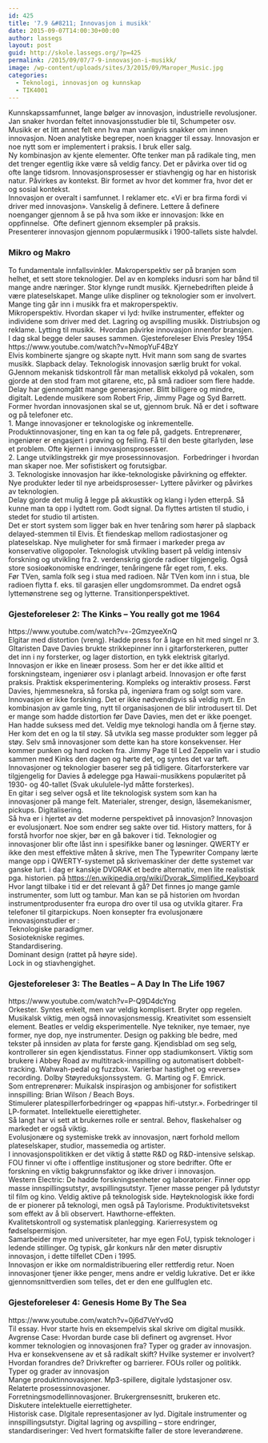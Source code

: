 ```yaml
---
id: 425
title: '7.9 &#8211; Innovasjon i musikk'
date: 2015-09-07T14:00:30+00:00
author: lassegs
layout: post
guid: http://skole.lassegs.org/?p=425
permalink: /2015/09/07/7-9-innovasjon-i-musikk/
image: /wp-content/uploads/sites/3/2015/09/Maroper_Music.jpg
categories:
  - Teknologi, innovasjon og kunnskap
  - TIK4001
---
```

<div>
  Kunnskapssamfunnet, lange bølger av innovasjon, industrielle revolusjoner.
</div>

<div>
  Jan snaker hvordan feltet innovasjonsstudier ble til, Schumpeter osv.
</div>

<div>
</div>

<div>
  Musikk er et litt annet felt enn hva man vanligvis snakker om innen innovasjon. Noen analytiske begreper, noen knagger til essay. Innovasjon er noe nytt som er implementert i praksis. I bruk eller salg.
</div>

<div>
  Ny kombinasjon av kjente elementer. Ofte tenker man på radikale ting, men det trenger egentlig ikke være så veldig fancy. Det er påvirka over tid og ofte lange tidsrom. Innovasjonsprosesser er stiavhengig og har en historisk natur. Påvirkes av kontekst. Bir formet av hvor det kommer fra, hvor det er og sosial kontekst.
</div>

<div>
</div>

<div>
</div>

<div>
  Innovasjon er overalt i samfunnet. I reklamer etc. &laquo;Vi er bra firma fordi vi driver med innovasjon&raquo;. Vanskelig å definere. Lettere å definere noenganger gjennom å se på hva som ikke er innovasjon: Ikke en oppfinnelse.  Ofte definert gjennom eksempler på praksis.
</div>

<div>
</div>

<div>
  Presenterer innovasjon gjennom populærmusikk i 1900-tallets siste halvdel.
</div>

### Mikro og Makro

<div>
  To fundamentale innfallsvinkler. Makroperspektiv ser på branjen som helhet, et sett store teknologier. Del av en kompleks indusri som har bånd til mange andre næringer. Stor klynge rundt musikk. Kjernebedriften pleide å være plateselskapet. Mange ulike displiner og teknologier som er involvert. Mange ting går inn i musikk fra et makroperspektiv.
</div>

<div>
</div>

<div>
  Mikroperspektiv. Hvordan skaper vi lyd: hvilke instrumenter, effekter og individene som driver med det. Lagring og avspilling musikk. Distriubsjon og reklame. Lytting til musikk.  Hvordan påvirke innovasjon innenfor bransjen.
</div>

<div>
</div>

<div>
  I dag skal begge deler sauses sammen. Gjesteforeleser Elvis Presley 1954
</div>

<div>
  https://www.youtube.com/watch?v=NmopYuF4BzY
</div>

<div>
</div>

<div>
  Elvis kombinerte sjangre og skapte nytt. Hvit mann som sang de svartes musikk. Slapback delay. Teknologisk innovasjon særlig brukt for vokal. GJennom mekanisk tidskontroll får man metallisk ekkolyd på vokalen, som gjorde at den stod fram mot gitarene, etc, på små radioer som flere hadde. Delay har gjennomgått mange generasjoner. Blitt billigere og mindre, digitalt. Ledende musikere som Robert Frip, Jimmy Page og Syd Barrett. Former hvordan innovasjonen skal se ut, gjennom bruk. Nå er det i software og på telefoner etc.
</div>

<div>
</div>

<div>
  1. Mange innovasjoner er teknologiske og inkrementelle. Produktinnovasjoner, ting en kan ta og føle på, gadgets. Entreprenører, ingeniører er engasjert i prøving og feiling. Få til den beste gitarlyden, løse et problem. Ofte kjernen i innovasjonsprosesser.
</div>

<div>
</div>

<div>
  2. Lange utviklingstrekk gir mye prosessinnovasjon.  Forbedringer i hvordan man skaper noe. Mer sofistiskert og forutsigbar.
</div>

<div>
  3. Teknologiske innovasjon har ikke-teknologiske påvirkning og effekter. Nye produkter leder til nye arbeidsprosesser- Lyttere påvirker og påvirkes av teknologien.
</div>

<div>
</div>

<div>
  Delay gjorde det mulig å legge på akkustikk og klang i lyden etterpå. Så kunne man ta opp i lydtett rom. Godt signal. Da flyttes artisten til studio, i stedet for studio til artisten.
</div>

<div>
</div>

<div>
  Det er stort system som ligger bak en hver tenåring som hører på slapback delayed-stemmen til Elvis. Et fiendeskap mellom radiostasjoner og plateselskap. Nye muligheter for små firmaer i markeder prega av konservative oligopoler. Teknologisk utvikling basert på veldig intensiv forskning og utvikling fra 2. verdenskrig gjorde radioer tilgjengelig. Også store sosioøkonomiske endringer, tenåringene får eget rom, f. eks.
</div>

<div>
  Før TVen, samla folk seg i stua med radioen. Når TVen kom inn i stua, ble radioen flytta f. eks. til garasjen eller ungdomsrommet. Da endret også lyttemønstrene seg og lytterne. Transitionperspektivet.
</div>

<div>
</div>

### Gjesteforeleser 2: The Kinks &#8211; You really got me 1964

<div>
  https://www.youtube.com/watch?v=-2GmzyeeXnQ
</div>

<div>
</div>

<div>
  Elgitar med distortion (vreng). Hadde press for å lage en hit med singel nr 3. GItaristen Dave Davies brukte strikkepinner inn i gitarforsterkeren, putter det inn i ny forsterker, og lager distortion, en tykk elektrisk gitarlyd.
</div>

<div>
  Innovasjon er ikke en lineær prosess. Som her er det ikke alltid et forskningsteam, ingeniører osv i planlagt arbeid. Innovasjon er ofte først praksis. Praktisk eksperimentering. Kompleks og interaktiv prosess. Først Davies, hjemmesnekra, så forska på, ingeniøra fram og solgt som vare.
</div>

<div>
</div>

<div>
  Innovasjon er ikke forskning. Det er ikke nødvendigvis så veldig nytt. En kombinasjon av gamle ting, nytt til organisasjonen de blir introdusert til. Det er mange som hadde distortion før Dave Davies, men det er ikke poenget. Han hadde suksess med det. Veldig mye teknologi handla om å fjerne støy. Her kom det en og la til støy. Så utvikla seg masse produkter som legger på støy. Selv små innovasjoner som dette kan ha store konsekvenser. Her kommer punken og hard rocken fra. Jimmy Page til Led Zeppelin var i studio sammen med Kinks den dagen og hørte det, og syntes det var tøft.
</div>

<div>
</div>

<div>
  Innovasjoner og teknologier baserer seg på tidligere. Gitarforsterkere var tilgjengelig for Davies å ødelegge pga Hawaii-musikkens populæritet på 1930- og 40-tallet (Svak ukululele-lyd måtte forsterkes).
</div>

<div>
  En gitar i seg selver også et lite teknologisk system som kan ha innovasjoner på mange felt. Materialer, strenger, design, låsemekanismer, pickups. Digitalisering.
</div>

<div>
</div>

<div>
  Så hva er i hjertet av det moderne perspektivet på innovasjon? Innovasjon er evolusjonært. Noe som endrer seg sakte over tid. History matters, for å forstå hvorfor noe skjer, bør en gå bakover i tid. Teknologier og innovasjoner blir ofte låst inn i spesifikke baner og løsninger. QWERTY er ikke den mest effektive måten å skrive, men The Typewriter Company lærte mange opp i QWERTY-systemet på skrivemaskiner der dette systemet var ganske lurt. i dag er kanskje DVORAK et bedre alternativ, men lite realistisk pga. historien. på <a href="https://en.wikipedia.org/wiki/Dvorak_Simplified_Keyboard">https://en.wikipedia.org/wiki/Dvorak_Simplified_Keyboard</a>
</div>

<div>
</div>

<div>
  Hvor langt tilbake i tid er det relevant å gå? Det finnes jo mange gamle instrumenter, som lutt og tambur. Man kan se på historien om hvordan instrumentprodusenter fra europa dro over til usa og utvikla gitarer. Fra telefoner til gitarpickups. Noen konsepter fra evolusjonære innovasjonstudier er :
</div>

<div>
  Teknologiske paradigmer.
</div>

<div>
  Sosiotekniske regimes.
</div>

<div>
  Standardisering.
</div>

<div>
  Dominant design (rattet på høyre side).
</div>

<div>
  Lock in og stiavhengighet.
</div>

<div>
</div>

### Gjesteforeleser 3: The Beatles &#8211; A Day In The Life 1967

<div>
  https://www.youtube.com/watch?v=P-Q9D4dcYng
</div>

<div>
</div>

<div>
  Orkester. Syntes enkelt, men var veldig komplisert. Bryter opp regelen. Musikalsk viktig, men også innovasjonsmessig. Kreativitet som essensielt element. Beatles er veldig eksperimentelle. Nye tekniker, nye temaer, nye former, nye dop, nye instrumenter. Design og pakking ble bedre, med tekster på innsiden av plata for første gang. Kjendisblad om seg selg, kontrollerer sin egen kjendisstatus. Finner opp stadiumkonsert. Viktig som brukere i Abbey Road av multitrack-innspilling og automatisert dobbelt-tracking. Wahwah-pedal og fuzzbox. Varierbar hastighet og &laquo;reverse&raquo; recording. Dolby Støyreduksjonssystem.  G. Marting og F. Emrick.
</div>

<div>
  Som entreprenører: Muikalsk inspirasjon og ambisjoner for sofistikert innspilling: Brian Wilson / Beach Boys.
</div>

<div>
  Stimulerer platespillerforbedringer og &laquo;pappas hifi-utstyr.&raquo;. Forbedringer til LP-formatet. Intellektuelle eierettigheter.
</div>

<div>
</div>

<div>
</div>

<div>
  Så langt har vi sett at brukernes rolle er sentral. Behov, flaskehalser og markedet er også viktig.
</div>

<div>
  Evolusjonære og systemiske trekk av innovasjon, nært forhold mellom plateselskaper, studior, massemedia og artister.
</div>

<div>
</div>

<div>
  I innovasjonspolitikken er det viktig å støtte R&D og R&D-intensive selskap. FOU finner vi ofte i offentlige institusjoner og store bedrifter. Ofte er forskning en viktig bakgrunnsfaktor og ikke driver i innovasjon.
</div>

<div>
</div>

<div>
  Western Electric: De hadde forskningsenheter og laboratorier. Finner opp masse innspillingsutstyr, avspillingsutstyr. Tjener masse penger på lydutstyr til film og kino. Veldig aktive på teknologisk side. Høyteknologisk ikke fordi de er pionerer på teknologi, men også på Taylorisme. Produktivitetsvekst som effekt av å bli observert. Hawthorne-effekten.
</div>

<div>
  Kvalitetskontroll og systematisk planlegging. Karierresystem og fødselspermisjon.
</div>

<div>
  Samarbeider mye med universiteter, har mye egen FoU, typisk teknologer i ledende stillinger. Og typisk, går konkurs når den møter disruptiv innovasjon, i dette tilfellet CDen i 1995.
</div>

<div>
</div>

<div>
  Innovasjon er ikke om normaldistribuering eller rettferdig retur. Noen innovasjoner tjener ikke penger, mens andre er veldig lukrative. Det er ikke gjennomsnittverdien som telles, det er den ene gullfuglen etc.
</div>

<div>
</div>

### Gjesteforeleser 4: Genesis Home By The Sea

<div>
  https://www.youtube.com/watch?v=0j6d7VeYvdQ
</div>

<div>
</div>

<div>
</div>

<div>
  Til essay. Hvor starte hvis en eksempelvis skal skrive om digital musikk.
</div>

<div>
  Avgrense Case: Hvordan burde case bli definert og avgrenset. Hvor kommer teknologien og innovasjonen fra? Typer og grader av innovasjon. Hva er konsekvensene av et så radikalt skift? Hvilke systemer er involvert? Hvordan forandres de? Drivkrefter og barrierer. FOUs roller og politikk.
</div>

<div>
</div>

<div>
  Typer og grader av innovasjon
</div>

<div>
  Mange produktinnovasjoner. Mp3-spillere, digitale lydstasjoner osv.
</div>

<div>
  Relaterte prosessinnovasjoner.
</div>

<div>
  Forretningsmodellinnovasjoner. Brukergrensesnitt, brukeren etc.
</div>

<div>
  Diskutere intelektuelle eierrettigheter.
</div>

<div>
</div>

<div>
  Historisk case. DIgitale representasjoner av lyd. Digitale instrumenter og innspillingsutstyr. Digital lagring og avspilling &#8211; store endringer, standardiseringer: Ved hvert formatskifte faller de store leverandørene.
</div>